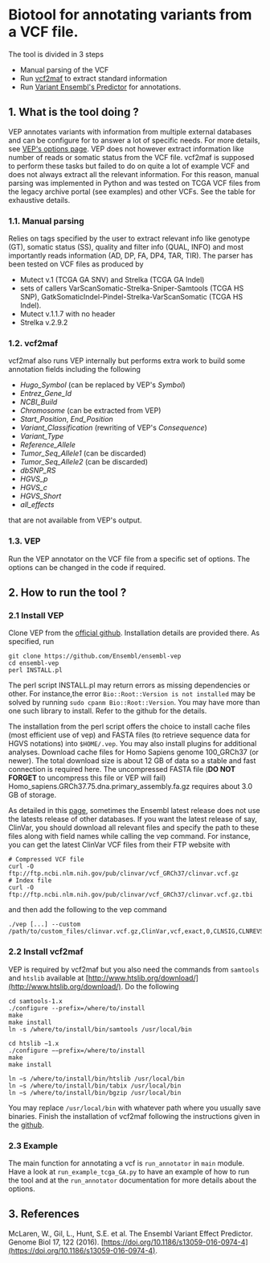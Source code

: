 # Biotool for annotating variants from a VCF file.

The tool is divided in 3 steps
- Manual parsing of the VCF
- Run [vcf2maf](https://github.com/mskcc/vcf2maf) to extract standard information 
- Run [Variant Ensembl's Predictor](https://www.ensembl.org/info/docs/tools/vep/index.html) for annotations. 

## 1. What is the tool doing ?

VEP annotates variants with information from multiple external databases and can be configure for to answer a lot of specific needs. For more details,
see [VEP's options page](https://www.ensembl.org/info/docs/tools/vep/script/vep_options.html). VEP does not however extract information like number of reads or somatic status from the VCF file. vcf2maf is supposed to perform these tasks but failed to do on quite a lot of example VCF and does not always extract all the relevant information. For this reason, manual parsing was implemented in Python and was tested on TCGA VCF files from the legacy archive portal (see examples) and other VCFs. See the table for exhaustive details.

### 1.1. Manual parsing

Relies on tags specified by the user to extract relevant info like genotype (GT), somatic status (SS), quality and filter info (QUAL, INFO) and most importantly reads information (AD, DP, FA, DP4, TAR, TIR). The parser has been tested on VCF files as produced by
- Mutect v.1 (TCGA GA SNV) and Strelka (TCGA GA Indel)
- sets of callers VarScanSomatic-Strelka-Sniper-Samtools (TCGA HS SNP), GatkSomaticIndel-Pindel-Strelka-VarScanSomatic (TCGA HS Indel).
- Mutect v.1.1.7 with no header
- Strelka v.2.9.2

### 1.2. vcf2maf

vcf2maf also runs VEP internally but performs extra work to build some annotation fields including the following
- *Hugo_Symbol* (can be replaced by VEP's *Symbol*)
- *Entrez_Gene_Id*
- *NCBI_Build*
- *Chromosome* (can be extracted from VEP)
- *Start_Position*, *End_Position*
- *Variant_Classification* (rewriting of VEP's *Consequence*)
- *Variant_Type*
- *Reference_Allele*
- *Tumor_Seq_Allele1* (can be discarded)
- *Tumor_Seq_Allele2* (can be discarded)
- *dbSNP_RS*
- *HGVS_p*
- *HGVS_c*
- *HGVS_Short*
- *all_effects*

that are not available from VEP's output.

### 1.3. VEP

Run the VEP annotator on the VCF file from a specific set of options. The options can be changed in the code if required.

## 2. How to run the tool ?

### 2.1 Install VEP

Clone VEP from the [official github](https://github.com/Ensembl/ensembl-vep). Installation details are provided there. As specified, run

```
git clone https://github.com/Ensembl/ensembl-vep
cd ensembl-vep
perl INSTALL.pl
```

The perl script INSTALL.pl may return errors as missing dependencies or other. For instance,the error `Bio::Root::Version is not installed` may be solved by running `sudo cpanm Bio::Root::Version`. You may have more than one such library to install. Refer to the github for the details.

The installation from the perl script offers the choice to install cache files (most efficient use of vep) and FASTA files (to retrieve sequence data for HGVS notations) into `$HOME/.vep`. You may also install plugins for additional analyses. Download cache files for Homo Sapiens genome 100_GRCh37 (or newer). The total download size is about 12 GB of data so a stable and fast connection is required here. The uncompressed FASTA file (**DO NOT FORGET** to uncompress this file or VEP will fail) Homo_sapiens.GRCh37.75.dna.primary_assembly.fa.gz requires about 3.0 GB of storage.

As detailed in this [page](https://m.ensembl.org/info/docs/tools/vep/script/vep_custom.html), sometimes the Ensembl latest release does not use the latests release of other databases. If you want the latest release of say, ClinVar, you should download all relevant files and specify the path to these files along with field names while calling the vep command. For instance, you can get the latest ClinVar VCF files from their FTP website with

```
# Compressed VCF file
curl -O ftp://ftp.ncbi.nlm.nih.gov/pub/clinvar/vcf_GRCh37/clinvar.vcf.gz
# Index file
curl -O ftp://ftp.ncbi.nlm.nih.gov/pub/clinvar/vcf_GRCh37/clinvar.vcf.gz.tbi
````

and then add the following to the vep command

```
./vep [...] --custom /path/to/custom_files/clinvar.vcf.gz,ClinVar,vcf,exact,0,CLNSIG,CLNREVSTAT,CLNDN
```

### 2.2 Install vcf2maf

VEP is required by vcf2maf but you also need the commands from `samtools` and `htslib` available at [http://www.htslib.org/download/](http://www.htslib.org/download/). Do the following

```
cd samtools-1.x
./configure --prefix=/where/to/install
make
make install
ln -s /where/to/install/bin/samtools /usr/local/bin

cd htslib −1.x
./configure −−prefix=/where/to/install
make
make install

ln −s /where/to/install/bin/htslib /usr/local/bin 
ln −s /where/to/install/bin/tabix /usr/local/bin
ln −s /where/to/install/bin/bgzip /usr/local/bin
```

You may replace `/usr/local/bin` with whatever path where you usually save binaries. Finish the installation of vcf2maf following the instructions given in the [github](https://github.com/mskcc/vcf2maf).

### 2.3 Example

The main function for annotating a vcf is `run_annotator` in `main` module. Have a look at `run_example_tcga_GA.py` to have an example of how to run the tool and at the `run_annotator` documentation for more details about the options.

## 3. References

McLaren, W., Gil, L., Hunt, S.E. et al. The Ensembl Variant Effect Predictor. Genome Biol 17, 122 (2016). [https://doi.org/10.1186/s13059-016-0974-4](https://doi.org/10.1186/s13059-016-0974-4).

